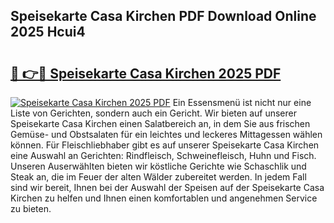 ## Speisekarte Casa Kirchen PDF Download Online 2025 Hcui4

# <h2><a href="http://gcd0v7y.nevu.top/?p=Speisekarte+Casa+Kirchen">🔗 👉🔴 Speisekarte Casa Kirchen 2025 PDF</a></h2>

[![Speisekarte Casa Kirchen 2025 PDF](https://i.imgur.com/dBaPXMq.png)](http://gcd0v7y.nevu.top/?p=Speisekarte+Casa+Kirchen)
Ein Essensmenü ist nicht nur eine Liste von Gerichten, sondern auch ein Gericht. Wir bieten auf unserer Speisekarte Casa Kirchen einen Salatbereich an, in dem Sie aus frischen Gemüse- und Obstsalaten für ein leichtes und leckeres Mittagessen wählen können. Für Fleischliebhaber gibt es auf unserer Speisekarte Casa Kirchen eine Auswahl an Gerichten: Rindfleisch, Schweinefleisch, Huhn und Fisch. Unseren Auserwählten bieten wir köstliche Gerichte wie Schaschlik und Steak an, die im Feuer der alten Wälder zubereitet werden. In jedem Fall sind wir bereit, Ihnen bei der Auswahl der Speisen auf der Speisekarte Casa Kirchen zu helfen und Ihnen einen komfortablen und angenehmen Service zu bieten.
